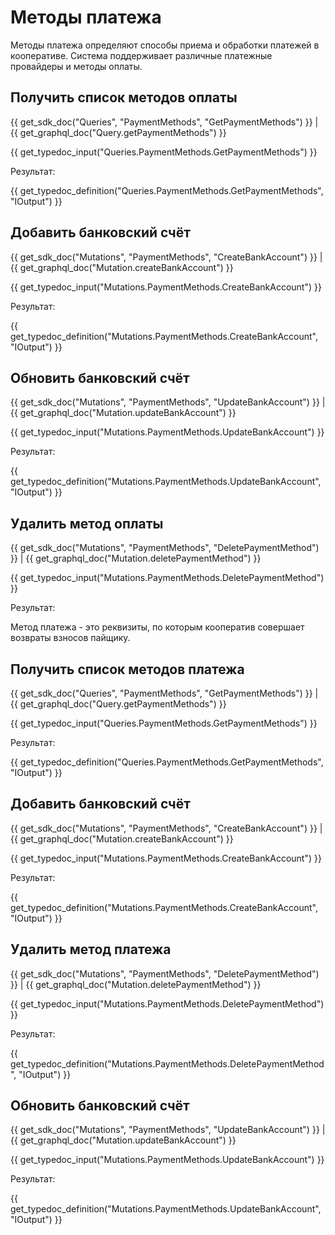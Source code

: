 # Методы платежа

Методы платежа определяют способы приема и обработки платежей в кооперативе. Система поддерживает различные платежные провайдеры и методы оплаты.

## Получить список методов оплаты
{{ get_sdk_doc("Queries", "PaymentMethods", "GetPaymentMethods") }} | {{ get_graphql_doc("Query.getPaymentMethods") }}

{{ get_typedoc_input("Queries.PaymentMethods.GetPaymentMethods") }}

Результат:

{{ get_typedoc_definition("Queries.PaymentMethods.GetPaymentMethods", "IOutput") }}

## Добавить банковский счёт
{{ get_sdk_doc("Mutations", "PaymentMethods", "CreateBankAccount") }} | {{ get_graphql_doc("Mutation.createBankAccount") }}

{{ get_typedoc_input("Mutations.PaymentMethods.CreateBankAccount") }}

Результат:

{{ get_typedoc_definition("Mutations.PaymentMethods.CreateBankAccount", "IOutput") }}

## Обновить банковский счёт
{{ get_sdk_doc("Mutations", "PaymentMethods", "UpdateBankAccount") }} | {{ get_graphql_doc("Mutation.updateBankAccount") }}

{{ get_typedoc_input("Mutations.PaymentMethods.UpdateBankAccount") }}

Результат:

{{ get_typedoc_definition("Mutations.PaymentMethods.UpdateBankAccount", "IOutput") }}

## Удалить метод оплаты
{{ get_sdk_doc("Mutations", "PaymentMethods", "DeletePaymentMethod") }} | {{ get_graphql_doc("Mutation.deletePaymentMethod") }}

{{ get_typedoc_input("Mutations.PaymentMethods.DeletePaymentMethod") }}

Результат:

Метод платежа - это реквизиты, по которым кооператив совершает возвраты взносов пайщику. 

## Получить список методов платежа
{{ get_sdk_doc("Queries", "PaymentMethods", "GetPaymentMethods") }} | {{ get_graphql_doc("Query.getPaymentMethods") }}

{{ get_typedoc_input("Queries.PaymentMethods.GetPaymentMethods") }}

Результат:

{{ get_typedoc_definition("Queries.PaymentMethods.GetPaymentMethods", "IOutput") }}


## Добавить банковский счёт
{{ get_sdk_doc("Mutations", "PaymentMethods", "CreateBankAccount") }} | {{ get_graphql_doc("Mutation.createBankAccount") }}

{{ get_typedoc_input("Mutations.PaymentMethods.CreateBankAccount") }}

Результат:

{{ get_typedoc_definition("Mutations.PaymentMethods.CreateBankAccount", "IOutput") }}


## Удалить метод платежа
{{ get_sdk_doc("Mutations", "PaymentMethods", "DeletePaymentMethod") }} | {{ get_graphql_doc("Mutation.deletePaymentMethod") }}

{{ get_typedoc_input("Mutations.PaymentMethods.DeletePaymentMethod") }}

Результат:

{{ get_typedoc_definition("Mutations.PaymentMethods.DeletePaymentMethod", "IOutput") }}

## Обновить банковский счёт
{{ get_sdk_doc("Mutations", "PaymentMethods", "UpdateBankAccount") }} | {{ get_graphql_doc("Mutation.updateBankAccount") }}

{{ get_typedoc_input("Mutations.PaymentMethods.UpdateBankAccount") }}

Результат:

{{ get_typedoc_definition("Mutations.PaymentMethods.UpdateBankAccount", "IOutput") }}

